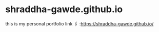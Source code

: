# shraddha-gawde.github.io


this is my personal portfolio 
link 🖇️ :https://shraddha-gawde.github.io/
